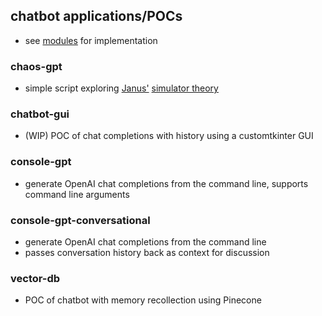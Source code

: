 ## chatbot applications/POCs
- see [modules](https://github.com/mikeredev/modules) for implementation

### chaos-gpt
- simple script exploring [Janus'](https://twitter.com/repligate) [simulator theory](https://www.lesswrong.com/posts/vJFdjigzmcXMhNTsx/simulators)

### chatbot-gui
- (WIP) POC of chat completions with history using a customtkinter GUI

### console-gpt
- generate OpenAI chat completions from the command line, supports command line arguments

### console-gpt-conversational
- generate OpenAI chat completions from the command line
- passes conversation history back as context for discussion

### vector-db
- POC of chatbot with memory recollection using Pinecone